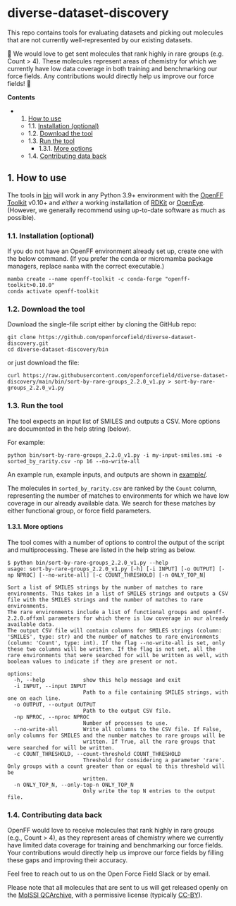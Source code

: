 # diverse-dataset-discovery

This repo contains tools for evaluating datasets and picking out molecules that are not currently well-represented by our existing datasets.

:rocket: We would love to get sent molecules that rank highly in rare groups (e.g. Count > 4). These molecules represent areas of chemistry for which we currently have low data coverage in both training and benchmarking our force fields. Any contributions would directly help us improve our force fields! :rocket:

**Contents**

<!-- vscode-markdown-toc -->
* 1. [How to use](#Howtouse)
	* 1.1. [Installation (optional)](#Installationoptional)
	* 1.2. [Download the tool](#Downloadthetool)
	* 1.3. [Run the tool](#Runthetool)
		* 1.3.1. [ More options](#Moreoptions)
	* 1.4. [Contributing data back](#Contributingdataback)

<!-- vscode-markdown-toc-config
	numbering=true
	autoSave=true
	/vscode-markdown-toc-config -->
<!-- /vscode-markdown-toc -->

##  1. <a name='Howtouse'></a>How to use

The tools in [bin](bin/) will work in any Python 3.9+ environment with the [OpenFF Toolkit](https://docs.openforcefield.org/projects/toolkit/en/stable/) v0.10+ and *either* a working installation of [RDKit](https://www.rdkit.org/) or [OpenEye](https://www.eyesopen.com/). (However, we generally
recommend using up-to-date software as much as possible).

###  1.1. <a name='Installationoptional'></a>Installation (optional)

If you do not have an OpenFF environment already set up, create one with the below command. (If you prefer the conda or micromamba package managers, replace `mamba` with the correct executable.)

```
mamba create --name openff-toolkit -c conda-forge "openff-toolkit>0.10.0"
conda activate openff-toolkit
```

###  1.2. <a name='Downloadthetool'></a>Download the tool

Download the single-file script either by cloning the GitHub repo:

```
git clone https://github.com/openforcefield/diverse-dataset-discovery.git
cd diverse-dataset-discovery/bin
```

or just download the file:

```
curl https://raw.githubusercontent.com/openforcefield/diverse-dataset-discovery/main/bin/sort-by-rare-groups_2.2.0_v1.py > sort-by-rare-groups_2.2.0_v1.py
```

###  1.3. <a name='Runthetool'></a>Run the tool

The tool expects an input list of SMILES and outputs a CSV. More options are documented in the help string (below).


For example:
```
python bin/sort-by-rare-groups_2.2.0_v1.py -i my-input-smiles.smi -o sorted_by_rarity.csv -np 16 --no-write-all
```

An example run, example inputs, and outputs are shown in [example/](example/).

The molecules in `sorted_by_rarity.csv` are ranked by the `Count` column, representing the number of matches to environments for which we have low coverage in our already available data. We search for these matches by either functional group, or force field parameters.


####  1.3.1. <a name='Moreoptions'></a> More options

The tool comes with a number of options to control the output of the script and multiprocessing.
These are listed in the help string as below.

```
$ python bin/sort-by-rare-groups_2.2.0_v1.py --help
usage: sort-by-rare-groups_2.2.0_v1.py [-h] [-i INPUT] [-o OUTPUT] [-np NPROC] [--no-write-all] [-c COUNT_THRESHOLD] [-n ONLY_TOP_N]

Sort a list of SMILES strings by the number of matches to rare environments. This takes in a list of SMILES strings and outputs a CSV file with the SMILES strings and the number of matches to rare environments.
The rare environments include a list of functional groups and openff-2.2.0.offxml parameters for which there is low coverage in our already available data.
The output CSV file will contain columns for SMILES strings (column: 'SMILES', type: str) and the number of matches to rare environments (column: 'Count', type: int). If the flag --no-write-all is set, only these two columns will be written. If the flag is not set, all the rare environments that were searched for will be written as well, with boolean values to indicate if they are present or not.

options:
  -h, --help            show this help message and exit
  -i INPUT, --input INPUT
                        Path to a file containing SMILES strings, with one on each line.
  -o OUTPUT, --output OUTPUT
                        Path to the output CSV file.
  -np NPROC, --nproc NPROC
                        Number of processes to use.
  --no-write-all        Write all columns to the CSV file. If False, only columns for SMILES and the number matches to rare groups will be
                        written. If True, all the rare groups that were searched for will be written.
  -c COUNT_THRESHOLD, --count-threshold COUNT_THRESHOLD
                        Threshold for considering a parameter 'rare'. Only groups with a count greater than or equal to this threshold will be
                        written.
  -n ONLY_TOP_N, --only-top-n ONLY_TOP_N
                        Only write the top N entries to the output file.
```

###  1.4. <a name='Contributingdataback'></a>Contributing data back

OpenFF would love to receive molecules that rank highly in rare groups (e.g., Count > 4), as they represent areas of chemistry where we currently have limited data coverage for training and benchmarking our force fields. Your contributions would directly help us improve our force fields by filling these gaps and improving their accuracy. 

Feel free to reach out to us on the Open Force Field Slack or by email.

Please note that all molecules that are sent to us will get released openly on the [MolSSI QCArchive](https://qcarchive.molssi.org/),
with a permissive license (typically [CC-BY](https://creativecommons.org/licenses/by/4.0/deed.en)).